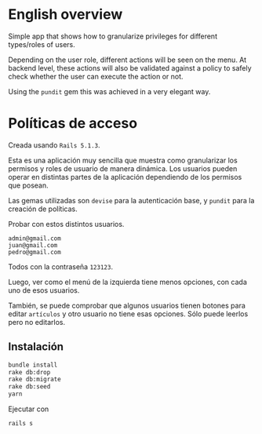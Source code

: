 # English overview

Simple app that shows how to granularize privileges for different types/roles of users.

Depending on the user role, different actions will be seen on the menu. At backend level, these actions will also be validated against a policy to safely check whether the user can execute the action or not.

Using the `pundit` gem this was achieved in a very elegant way.

# Políticas de acceso

Creada usando `Rails 5.1.3`.

Esta es una aplicación muy sencilla que muestra como granularizar los permisos y roles de usuario de manera dinámica. Los usuarios pueden operar en distintas partes de la aplicación dependiendo de los permisos que posean.

Las gemas utilizadas son `devise` para la autenticación base, y `pundit` para la creación de políticas.

Probar con estos distintos usuarios.

```
admin@gmail.com
juan@gmail.com
pedro@gmail.com
```

Todos con la contraseña `123123`.

Luego, ver como el menú de la izquierda tiene menos opciones, con cada uno de esos usuarios.

También, se puede comprobar que algunos usuarios tienen botones para editar `artículos` y otro usuario no tiene esas opciones. Sólo puede leerlos pero no editarlos.

## Instalación

```bash
bundle install
rake db:drop
rake db:migrate
rake db:seed
yarn
```

Ejecutar con

```bash
rails s
```
